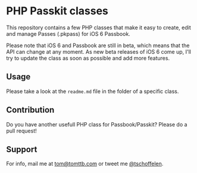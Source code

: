 # PHP Passkit classes
This repository contains a few PHP classes that make it easy to create, edit and manage Passes (.pkpass) for iOS 6 Passbook.

Please note that iOS 6 and Passbook are still in beta, which means that the API can change at any moment. As new beta releases of iOS 6 come up, I'll try to update the class as soon as possible and add more features.

## Usage
Please take a look at the `readme.md` file in the folder of a specific class.

## Contribution
Do you have another usefull PHP class for Passbook/Passkit? Please do a pull request!

## Support
For info, mail me at tom@tomttb.com or tweet me [@tschoffelen](http://www.twitter.com/tschoffelen).